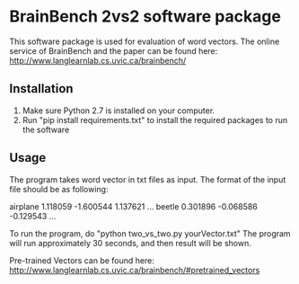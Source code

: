 # BrainBench 2vs2 software package
This software package is used for evaluation of word vectors. The online service of BrainBench and the paper can be found here:
http://www.langlearnlab.cs.uvic.ca/brainbench/
## Installation
1. Make sure Python 2.7 is installed on your computer.
2. Run "pip install requirements.txt" to install the required packages to run the software

## Usage
The program takes word vector in txt files as input.
The format of the input file should be as following:

airplane 1.118059 -1.600544 1.137621 ...
beetle 0.301896 -0.068586 -0.129543 ...

To run the program, do "python two_vs_two.py yourVector.txt"
The program will run approximately 30 seconds, and then result will be shown.

Pre-trained Vectors can be found here:
http://www.langlearnlab.cs.uvic.ca/brainbench/#pretrained_vectors
